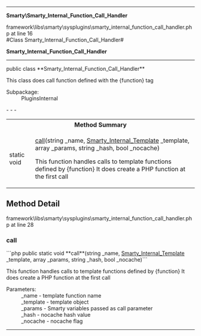 - - -

**Smarty\Smarty_Internal_Function_Call_Handler**
<div class="location">framework\libs\smarty\sysplugins\smarty_internal_function_call_handler.php at line 16</div>
#Class Smarty_Internal_Function_Call_Handler#

**Smarty_Internal_Function_Call_Handler**


- - -

<p class="signature">public  class **Smarty_Internal_Function_Call_Handler**</p>

<div class="comment" id="overview_description"><p>This class does call function defined with the {function} tag</p></div>

<dl>
<dt>Subpackage:</dt>
<dd>PluginsInternal</dd>
</dl>
- - -

<table id="summary_method">
<tr><th colspan="2">Method Summary</th></tr>
<tr>
<td class="type">static  void</td>
<td class="description"><p class="name"><a href="#call">call</a>(string _name, <a href="../smarty/smarty_internal_template.html">Smarty_Internal_Template</a> _template, array _params, string _hash, bool _nocache)</p><p class="description">This function handles calls to template functions defined by {function}
It does create a PHP function at the first call</p></td>
</tr>
</table>

<h2 id="detail_method">Method Detail</h2>
<div class="location">framework\libs\smarty\sysplugins\smarty_internal_function_call_handler.php at line 28</div>
<h3 id="call()">call</h3>
```php
public static  void **call**(string _name, <a href="../smarty/smarty_internal_template.html">Smarty_Internal_Template</a> _template, array _params, string _hash, bool _nocache)```
<div class="details">
<p>This function handles calls to template functions defined by {function}
It does create a PHP function at the first call</p><dl>
<dt>Parameters:</dt>
<dd>_name - template function name</dd>
<dd>_template - template object</dd>
<dd>_params - Smarty variables passed as call parameter</dd>
<dd>_hash - nocache hash value</dd>
<dd>_nocache - nocache flag</dd>
</dl>
</div>

- - -

